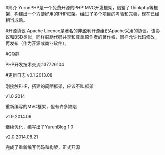 #简介
YurunPHP是一个免费开源的PHP MVC开发框架，借鉴了Thinkphp等框架，构建出一个方便好用的PHP框架。经过了多个项目的考验和完善，现在已经相当成熟。

#开源协议
Apache Licence是著名的非盈利开源组织Apache采用的协议。该协议和BSD类似，同样鼓励代码共享和尊重原作者的著作权，同样允许代码修改，再发布（作为开源或商业软件）。

#QQ群

PHP开发技术交流:137726104

#更新日志
v0.1 2013.08

刚接触PHP，搭建的简陋框架，应该不叫框架

v1.0 2014

重新编写的MVC框架，但有许多缺陷

v1.9 2014.06

继续优化，编写出了YurunBlog 1.0

v2.0 2014.08.21

完成了重新编写代码和构架，正式开源